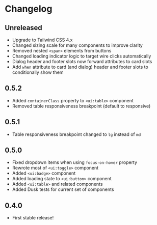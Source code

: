 # Changelog

## Unreleased

- Upgrade to Tailwind CSS 4.x
- Changed sizing scale for many components to improve clarity
- Removed nested `<span>` elements from buttons
- Changed loading indicator logic to target wire clicks automatically
- Dialog header and footer slots now forward attributes to card slots
- Add `when` attribute to card (and dialog) header and footer slots to conditionally show them

## 0.5.2

- Added `containerClass` property to `<ui:table>` component
- Removed table responsiveness breakpoint (default to responsive)

## 0.5.1

- Table responsiveness breakpoint changed to `lg` instead of `md`

## 0.5.0

- Fixed dropdown items when using `focus-on-hover` property
- Rewrote most of `<ui:toggle>` component
- Added `<ui:badge>` component
- Added loading state to `<ui:button>` component
- Added `<ui:table>` and related components
- Added Dusk tests for current set of components

## 0.4.0

- First stable release!
